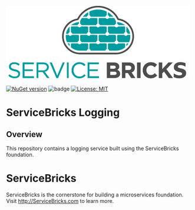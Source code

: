 ![ServiceBricks Logo](https://github.com/holomodular/ServiceBricks/blob/main/Logo.png)  

[![NuGet version](https://badge.fury.io/nu/ServiceBricks.Logging.svg)](https://badge.fury.io/nu/ServiceBricks.Logging)
![badge](https://img.shields.io/endpoint?url=https://gist.githubusercontent.com/holomodular-support/2214c3b2c703476cbafeb647eb655fc8/raw/servicebrickslogging-codecoverage.json)
[![License: MIT](https://img.shields.io/badge/License-MIT-blue.svg)](https://opensource.org/licenses/MIT)

# ServiceBricks Logging

## Overview

This repository contains a logging service built using the ServiceBricks foundation.

# ServiceBricks

ServiceBricks is the cornerstone for building a microservices foundation.
Visit http://ServiceBricks.com to learn more.

